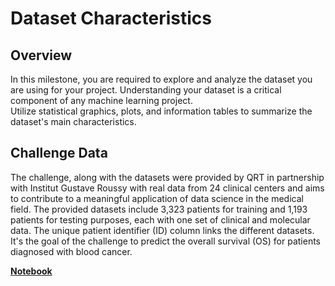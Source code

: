 # Dataset Characteristics

## Overview

In this milestone, you are required to explore and analyze the dataset you are using for your project. Understanding your dataset is a critical component of any machine learning project.  
Utilize statistical graphics, plots, and information tables to summarize the dataset's main characteristics.

## Challenge Data 

The challenge, along with the datasets were provided by QRT in partnership with Institut Gustave Roussy with real data from 24 clinical centers and aims to contribute to a meaningful  application of data science in the medical field. 
The provided datasets include 3,323 patients for training and 1,193 patients for testing purposes, each with one set of clinical and molecular data. The unique patient identifier (ID) column links the different datasets.
It's the goal of the challenge to predict the overall survival (OS) for patients diagnosed with blood cancer. 


**[Notebook](exploratory_data_analysis.ipynb)**
